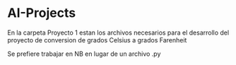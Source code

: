 # AI-Projects

En la carpeta Proyecto 1 estan los archivos necesarios para el desarrollo del proyecto de conversion de grados Celsius a grados Farenheit

Se prefiere trabajar en NB en lugar de un archivo .py


